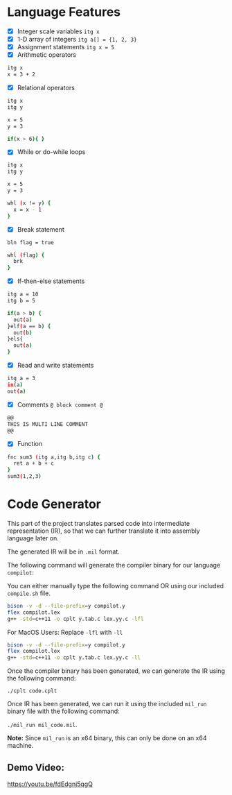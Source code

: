 # Language Features
- [x] Integer scale variables
`itg x`
- [x] 1-D array of integers 
`itg a[] = {1, 2, 3}`
- [x] Assignment statements
`itg x = 5`
- [x] Arithmetic operators
```bash
itg x
x = 3 + 2
```
- [x] Relational operators
```bash
itg x
itg y

x = 5
y = 3

if(x > 6){ }
```
- [x] While or do-while loops
```bash
itg x
itg y

x = 5
y = 3

whl (x != y) {
  x = x - 1
}
```
- [x] Break statement 
```bash
bln flag = true 

whl (flag) {
  brk
}
```
- [x] If-then-else statements
```bash
itg a = 10
itg b = 5

if(a > b) {
  out(a)
}elf(a == b) {
  out(b)
}els{
  out(a)
}
```
- [x] Read and write statements
```bash
itg a = 3
in(a)
out(a)
```
- [x] Comments
`@ block comment @ `
```bash
@@
THIS IS MULTI LINE COMMENT
@@
```
- [x] Function
```bash
fnc sum3 (itg a,itg b,itg c) {
  ret a + b + c
}
sum3(1,2,3)
```

# Code Generator

This part of the project translates parsed code into intermediate representation (IR), so that we can further translate it into assembly language later on.


The generated IR will be in `.mil` format. 


The following command will generate the compiler binary for our language `compilot`:

You can either manually type the following command OR using our included `compile.sh` file.
```bash
bison -v -d --file-prefix=y compilot.y
flex compilot.lex
g++ -std=c++11 -o cplt y.tab.c lex.yy.c -lfl
```

For MacOS Users:
Replace `-lfl` with `-ll`
```bash
bison -v -d --file-prefix=y compilot.y
flex compilot.lex
g++ -std=c++11 -o cplt y.tab.c lex.yy.c -ll
```

Once the compiler binary has been generated, we can generate the IR using the following command:

`./cplt code.cplt`

Once IR has been generated, we can run it using the included `mil_run` binary file with the following command: 

`./mil_run mil_code.mil`.

**Note:** Since `mil_run` is an x64 binary, this can only be done on an x64 machine.

## Demo Video: 

https://youtu.be/fdEdgnj5qgQ
